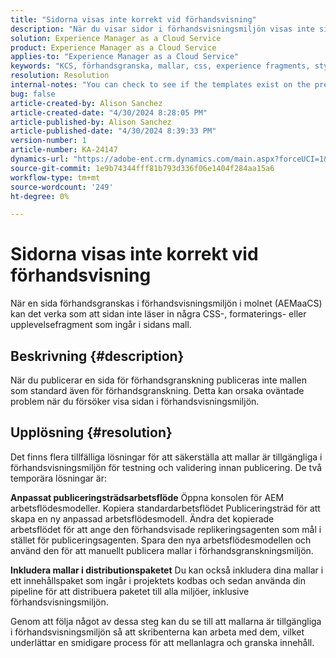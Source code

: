```yaml
---
title: "Sidorna visas inte korrekt vid förhandsvisning"
description: "När du visar sidor i förhandsvisningsmiljön visas inte sidorna som de ska"
solution: Experience Manager as a Cloud Service
product: Experience Manager as a Cloud Service
applies-to: "Experience Manager as a Cloud Service"
keywords: "KCS, förhandsgranska, mallar, css, experience fragments, stylesheets, publish"
resolution: Resolution
internal-notes: "You can check to see if the templates exist on the preview server by port forwarding to the preview pod, and then using URL's like this to determine what templates exist: http://localhost:8881/conf/wknd/settings/wcm/templates.7.json"
bug: false
article-created-by: Alison Sanchez
article-created-date: "4/30/2024 8:28:05 PM"
article-published-by: Alison Sanchez
article-published-date: "4/30/2024 8:39:33 PM"
version-number: 1
article-number: KA-24147
dynamics-url: "https://adobe-ent.crm.dynamics.com/main.aspx?forceUCI=1&pagetype=entityrecord&etn=knowledgearticle&id=d6f92521-3007-ef11-9f89-000d3a345e57"
source-git-commit: 1e9b74344fff81b793d336f06e1404f284aa15a6
workflow-type: tm+mt
source-wordcount: '249'
ht-degree: 0%

---
```


# Sidorna visas inte korrekt vid förhandsvisning


När en sida förhandsgranskas i förhandsvisningsmiljön i molnet (AEMaaCS) kan det verka som att sidan inte läser in några CSS-, formaterings- eller upplevelsefragment som ingår i sidans mall.

## Beskrivning {#description}

När du publicerar en sida för förhandsgranskning publiceras inte mallen som standard även för förhandsgranskning. Detta kan orsaka oväntade problem när du försöker visa sidan i förhandsvisningsmiljön.

## Upplösning {#resolution}


Det finns flera tillfälliga lösningar för att säkerställa att mallar är tillgängliga i förhandsvisningsmiljön för testning och validering innan publicering. De två temporära lösningar är:

<b>Anpassat publiceringsträdsarbetsflöde</b>
Öppna konsolen för AEM arbetsflödesmodeller.
Kopiera standardarbetsflödet Publiceringsträd för att skapa en ny anpassad arbetsflödesmodell.
Ändra det kopierade arbetsflödet för att ange den förhandsvisade replikeringsagenten som mål i stället för publiceringsagenten.
Spara den nya arbetsflödesmodellen och använd den för att manuellt publicera mallar i förhandsgranskningsmiljön.

<b>Inkludera mallar i distributionspaketet</b>
Du kan också inkludera dina mallar i ett innehållspaket som ingår i projektets kodbas och sedan använda din pipeline för att distribuera paketet till alla miljöer, inklusive förhandsvisningsmiljön.

Genom att följa något av dessa steg kan du se till att mallarna är tillgängliga i förhandsvisningsmiljön så att skribenterna kan arbeta med dem, vilket underlättar en smidigare process för att mellanlagra och granska innehåll.
